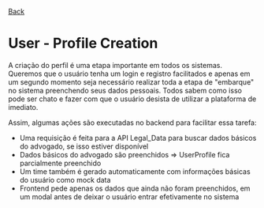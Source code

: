 [Back](../README.md)

# User - Profile Creation
A criação do perfil é uma etapa importante em todos os sistemas. Queremos que o usuário tenha um login e registro facilitados e apenas em um segundo momento seja necessário realizar toda a etapa de "embarque" no sistema preenchendo seus dados pessoais. Todos sabem como isso pode ser chato e fazer com que o usuário desista de utilizar a plataforma de imediato.

Assim, algumas ações são executadas no backend para facilitar essa tarefa:

- Uma requisição é feita para a API Legal_Data para buscar dados básicos do advogado, se isso estiver disponível
- Dados básicos do advogado são preenchidos => UserProfile fica parcialmente preenchido
- Um time também é gerado automaticamente com informações básicas do usuário como mock data
- Frontend pede apenas os dados que ainda não foram preenchidos, em um modal antes de deixar o usuário entrar efetivamente no sistema
